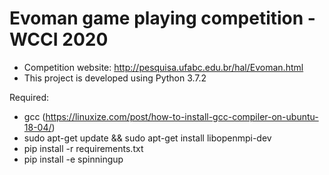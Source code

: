 # Evoman game playing competition - WCCI 2020

* Competition website: http://pesquisa.ufabc.edu.br/hal/Evoman.html
* This project is developed using Python 3.7.2

Required:
- gcc (https://linuxize.com/post/how-to-install-gcc-compiler-on-ubuntu-18-04/)
- sudo apt-get update && sudo apt-get install libopenmpi-dev
- pip install -r requirements.txt
- pip install -e spinningup
